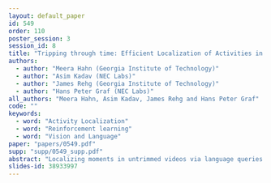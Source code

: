 ```yaml
---
layout: default_paper
id: 549
order: 110
poster_session: 3
session_id: 8
title: "Tripping through time: Efficient Localization of Activities in Videos"
authors:
  - author: "Meera Hahn (Georgia Institute of Technology)"
  - author: "Asim Kadav (NEC Labs)"
  - author: "James Rehg (Georgia Institute of Technology)"
  - author: "Hans Peter Graf (NEC Labs)"
all_authors: "Meera Hahn, Asim Kadav, James Rehg and Hans Peter Graf"
code: ""
keywords:
  - word: "Activity Localization"
  - word: "Reinforcement learning"
  - word: "Vision and Language"
paper: "papers/0549.pdf"
supp: "supp/0549_supp.pdf"
abstract: "Localizing moments in untrimmed videos via language queries is a new and interesting task that requires the ability to accurately ground language into video. Previous works have approached this task by processing the entire video, often more than once, to localize relevant activities. In the real world applications that this task lends itself to, such as surveillance, efficiency is a pivotal trait of a system. In this paper, we present TripNet, an end-to-end system that uses a gated attention architecture to model fine-grained textual and visual representations in order to align text and video content. Furthermore, TripNet uses reinforcement learning to efficiently localize relevant activity clips in long videos, by learning how to intelligently skip around the video. It extracts visual features for few frames to perform activity classification. In our evaluation over Charades-STA, ActivityNet Captions and the TACoS dataset, we find that TripNet achieves high accuracy and saves process- ing time by only looking at 32-41% of the entire video. "
slides-id: 38933997
---
```

